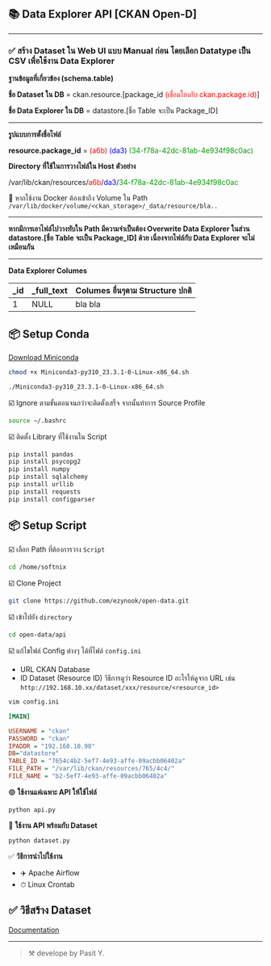 ## 📚 Data Explorer API [CKAN Open-D]

---
### ✅ สร้าง Dataset ใน Web UI แบบ Manual ก่อน โดยเลือก Datatype เป็น CSV เพื่อใช้งาน Data Explorer

__ฐานข้อมูลที่เกี่ยวข้อง (schema.table)__

__ชื่อ Dataset ใน DB__ = ckan.resource.[package_id <span style="color:red">(เชื่อมโยงกับ ckan.package.id)</span>]

__ชื่อ Data Explorer ใน DB__ = datastore.[ชื่อ Table จะเป็น Package_ID]

---

__รูปแบบการตั้งชื่อไฟล์__

__resource.package_id__ = <span style="color:red">(a6b) </span><span style="color:blue">(da3) </span><span style="color:#009900">(34-f78a-42dc-81ab-4e934f98c0ac)</span>

__Directory ที่ใช้ในการวางไฟล์ใน Host ตัวอย่าง__

/var/lib/ckan/resources/<span style="color:red">a6b</span>/<span style="color:blue">da3</span>/<span style="color:#009900">34-f78a-42dc-81ab-4e934f98c0ac</span>

🐳 หากใช้งาน Docker ต้องเข้าถึง Volume ใน Path
```/var/lib/docker/volume/<ckan_storage>/_data/resource/bla..```

---
__หากมีการเอาไฟล์ไปวางทับใน Path มีความจำเป็นต้อง Overwrite Data Explorer ในส่วน datastore.[ชื่อ Table จะเป็น Package_ID] ด้วย เนื่องจากไฟล์กับ Data Explorer จะไม่เหมือนกัน__

---
__Data Explorer Columes__

| _id | _full_text | Columes อื่นๆตาม Structure ปกติ |
|-----|------------|---------------------------------|
| 1   | NULL       | bla bla                         |

## 📦 Setup Conda

[Download Miniconda](https://repo.anaconda.com/miniconda/Miniconda3-py310_23.3.1-0-Linux-x86_64.sh)
```bash
chmod +x Miniconda3-py310_23.3.1-0-Linux-x86_64.sh
```
```bash
./Miniconda3-py310_23.3.1-0-Linux-x86_64.sh
```
☑️ Ignore ตามขั้นตอนจนกว่าจะติดตั้งเสร็จ จากนั้นทำการ Source Profile
```bash
source ∼/.bashrc
```
☑️ ติดตั้ง Library ที่ใช้งานใน Script
```py
pip install pandas
pip install psycopg2
pip install numpy
pip install sqlalchemy
pip install urllib
pip install requests
pip install configparser
```
## 📦 Setup Script
☑️ เลือก Path ที่ต้องการวาง ```Script```
```bash
cd /home/softnix
```
☑️ Clone Project
```bash
git clone https://github.com/ezynook/open-data.git
```
☑️ เข้าไปยัง ```directory```
```bash
cd open-data/api
```
☑️ แก้ไขไฟล์ Config ต่างๆ ได้ที่ไฟล์ ```config.ini```
* URL CKAN Database
* ID Dataset (Resource ID) วิธีการดูว่า Resource ID อะไรให้ดูจาก URL เช่น
```http://192.168.10.xx/dataset/xxx/resource/<resource_id>```
```bash
vim config.ini
```
```ini
[MAIN]

USERNAME = "ckan"
PASSWORD = "ckan"
IPADDR = "192.168.10.98"
DB="datastore"
TABLE_ID = "7654c4b2-5ef7-4e93-affe-09acbb06402a"
FILE_PATH = "/var/lib/ckan/resources/765/4c4/"
FILE_NAME = "b2-5ef7-4e93-affe-09acbb06402a"
```
🟢 __ใช้งานแค่เฉพาะ API ให้ใช้ไฟล์__
```py
python api.py
```
🔵 __ใช้งาน API พร้อมกับ Dataset__
```py
python dataset.py
```
✅ __วิธีการนำไปใช้งาน__
* ✈️ Apache Airflow
* ⏱ Linux Crontab

## ✅ วิธีสร้าง Dataset
[Documentation](https://github.com/ezynook/open-data/blob/main/api/documentation.pdf)


---


> ⚒️ develope by Pasit Y.
